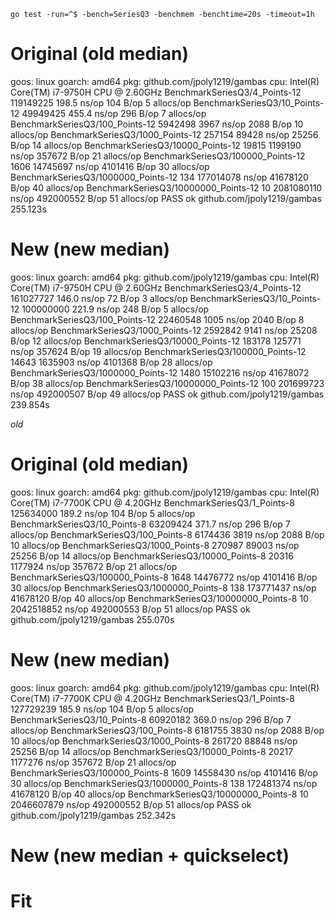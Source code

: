 `go test -run=^$ -bench=SeriesQ3 -benchmem -benchtime=20s -timeout=1h`

# Original (old median)
goos: linux
goarch: amd64
pkg: github.com/jpoly1219/gambas
cpu: Intel(R) Core(TM) i7-9750H CPU @ 2.60GHz
BenchmarkSeriesQ3/4_Points-12           119149225              198.5 ns/op           104 B/op          5 allocs/op
BenchmarkSeriesQ3/10_Points-12          49949425               455.4 ns/op           296 B/op          7 allocs/op
BenchmarkSeriesQ3/100_Points-12          5942498              3967 ns/op            2088 B/op         10 allocs/op
BenchmarkSeriesQ3/1000_Points-12          257154             89428 ns/op           25256 B/op         14 allocs/op
BenchmarkSeriesQ3/10000_Points-12          19815           1199190 ns/op          357672 B/op         21 allocs/op
BenchmarkSeriesQ3/100000_Points-12          1606          14745697 ns/op         4101416 B/op         30 allocs/op
BenchmarkSeriesQ3/1000000_Points-12          134         177014078 ns/op        41678120 B/op         40 allocs/op
BenchmarkSeriesQ3/10000000_Points-12          10        2081080110 ns/op        492000552 B/op        51 allocs/op
PASS
ok      github.com/jpoly1219/gambas     255.123s

# New (new median)
goos: linux
goarch: amd64
pkg: github.com/jpoly1219/gambas
cpu: Intel(R) Core(TM) i7-9750H CPU @ 2.60GHz
BenchmarkSeriesQ3/4_Points-12           161027727              146.0 ns/op            72 B/op          3 allocs/op
BenchmarkSeriesQ3/10_Points-12          100000000              221.9 ns/op           248 B/op          5 allocs/op
BenchmarkSeriesQ3/100_Points-12         22460548              1005 ns/op            2040 B/op          8 allocs/op
BenchmarkSeriesQ3/1000_Points-12         2592842              9141 ns/op           25208 B/op         12 allocs/op
BenchmarkSeriesQ3/10000_Points-12         183178            125771 ns/op          357624 B/op         19 allocs/op
BenchmarkSeriesQ3/100000_Points-12         14643           1635903 ns/op         4101368 B/op         28 allocs/op
BenchmarkSeriesQ3/1000000_Points-12         1480          15102216 ns/op        41678072 B/op         38 allocs/op
BenchmarkSeriesQ3/10000000_Points-12         100         201699723 ns/op        492000507 B/op        49 allocs/op
PASS
ok      github.com/jpoly1219/gambas     239.854s


*old*

# Original (old median)
goos: linux
goarch: amd64
pkg: github.com/jpoly1219/gambas
cpu: Intel(R) Core(TM) i7-7700K CPU @ 4.20GHz
BenchmarkSeriesQ3/1_Points-8            125634000              189.2 ns/op           104 B/op          5 allocs/op
BenchmarkSeriesQ3/10_Points-8           63209424               371.7 ns/op           296 B/op          7 allocs/op
BenchmarkSeriesQ3/100_Points-8           6174436              3819 ns/op            2088 B/op         10 allocs/op
BenchmarkSeriesQ3/1000_Points-8           270987             89003 ns/op           25256 B/op         14 allocs/op
BenchmarkSeriesQ3/10000_Points-8           20316           1177924 ns/op          357672 B/op         21 allocs/op
BenchmarkSeriesQ3/100000_Points-8           1648          14476772 ns/op         4101416 B/op         30 allocs/op
BenchmarkSeriesQ3/1000000_Points-8           138         173771437 ns/op        41678120 B/op         40 allocs/op
BenchmarkSeriesQ3/10000000_Points-8           10        2042518852 ns/op        492000553 B/op        51 allocs/op
PASS
ok      github.com/jpoly1219/gambas     255.070s

# New (new median)
goos: linux
goarch: amd64
pkg: github.com/jpoly1219/gambas
cpu: Intel(R) Core(TM) i7-7700K CPU @ 4.20GHz
BenchmarkSeriesQ3/1_Points-8            127729239              185.9 ns/op           104 B/op          5 allocs/op
BenchmarkSeriesQ3/10_Points-8           60920182               369.0 ns/op           296 B/op          7 allocs/op
BenchmarkSeriesQ3/100_Points-8           6181755              3830 ns/op            2088 B/op         10 allocs/op
BenchmarkSeriesQ3/1000_Points-8           261720             88848 ns/op           25256 B/op         14 allocs/op
BenchmarkSeriesQ3/10000_Points-8           20217           1177276 ns/op          357672 B/op         21 allocs/op
BenchmarkSeriesQ3/100000_Points-8           1609          14558430 ns/op         4101416 B/op         30 allocs/op
BenchmarkSeriesQ3/1000000_Points-8           138         172481374 ns/op        41678120 B/op         40 allocs/op
BenchmarkSeriesQ3/10000000_Points-8           10        2046607879 ns/op        492000552 B/op        51 allocs/op
PASS
ok      github.com/jpoly1219/gambas     252.342s

# New (new median + quickselect)


# Fit
